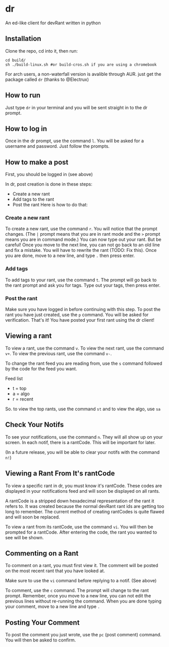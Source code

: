 # dr
An ed-like client for devRant written in python

## Installation
Clone the repo, cd into it, then run:
```
cd build/
sh ./build-linux.sh #or build-cros.sh if you are using a chromebook
```
For arch users, a non-waterfall version is avalible through AUR. just get the package called `dr` (thanks to @Electrux)
## How to run
Just type `dr` in your terminal and you will be sent straight in to the dr prompt.

## How to log in
Once in the dr prompt, use the command `l`. You will be asked for a username and password. Just follow the prompts.

## How to make a post
First, you should be logged in (see above)

In dr, post creation is done in these steps:
 - Create a new rant
 - Add tags to the rant
 - Post the rant
Here is how to do that:

### Create a new rant
To create a new rant, use the command `r`. You will notice that the prompt changes. (The `|` prompt means that you are in rant mode and the `>` prompt means you are in command mode.) You can now type out your rant. But be careful! Once you move to the next line, you can not go back to an old line and fix a mistake. You will have to rewrite the rant (TODO: Fix this). Once you are done, move to a new line, and type `.` then press enter.

### Add tags
To add tags to your rant, use the command `t`. The prompt will go back to the rant prompt and ask you for tags. Type out your tags, then press enter.

### Post the rant
Make sure you have logged in before continuing with this step.
To post the rant you have just created, use the `p` command. You will be asked for verification. That's it! You have posted your first rant using the dr client!

## Viewing a rant
To view a rant, use the command `v`. To view the next rant, use the command `v+`. To view the previous rant, use the command `v-`.

To change the rant feed you are reading from, use the `s` command followed by the code for the feed you want.

Feed list
 - t = top
 - a = algo
 - r = recent

So. to view the top rants, use the command `st` and to view the algo, use `sa`

## Check Your Notifs
To see your notifications, use the command `n`. They will all show up on your screen. In each notif, there is a rantCode. This will be important for later.

(In a future release, you will be able to clear your notifs with the command `n!`)

## Viewing a Rant From It's rantCode
To view a specific rant in dr, you must know it's rantCode. These codes are displayed in your notifications feed and will soon be displayed on all rants.

A rantCode is a stripped down hexadecimal representation of the rant it refers to. It was created because the normal devRant rant ids are getting too long to remember. The current method of creating rantCodes is quite flawed and will soon be   replaced.

To view a rant from its rantCode, use the command `vi`. You will then be prompted for a rantCode. After entering the code, the rant you wanted to see will be shown.

## Commenting on a Rant
To comment on a rant, you must first view it. The comment will be posted on the most recent rant that you have looked at. 

Make sure to use the `vi` command before replying to a notif. (See above)

To comment, use the `c` command. The prompt will change to the rant prompt. Remember, once you move to a new line, you can not edit the previous lines without re-running the command. When you are done typing your comment, move to a new line and type `.`

## Posting Your Comment
To post the comment you just wrote, use the `pc` (post comment) command. You will then be asked to confirm.